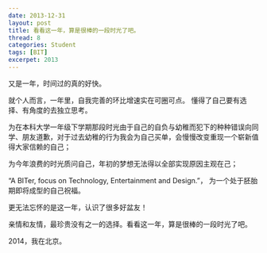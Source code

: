 ```yaml
---
date: 2013-12-31
layout: post
title: 看看这一年，算是很棒的一段时光了吧。
thread: 8
categories: Student
tags: [BIT]
excerpet: 2013
---
```


又是一年，时间过的真的好快。

就个人而言，一年里，自我完善的环比增速实在可圈可点。 
懂得了自己要有选择、有角度的去独立思考。

为在本科大学一年级下学期那段时光由于自己的自负与幼稚而犯下的种种错误向同学、朋友道歉，对于过去幼稚的行为我会为自己买单，会慢慢改变重现一个崭新值得大家信赖的自己；

为今年浪费的时光质问自己，年初的梦想无法得以全部实现原因主观在己；

“A BITer, focus on Technology, Entertainment and Design.”， 为一个处于胚胎期即将成型的自己祝福。

更无法忘怀的是这一年，认识了很多好盆友！

亲情和友情，最珍贵没有之一的选择。看看这一年，算是很棒的一段时光了吧。

2014，我在北京。